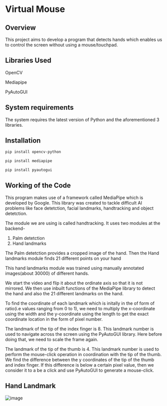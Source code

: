
# Virtual Mouse




##  Overview
This project aims to develop a program that detects hands which enables us to control the screen without using a mouse/touchpad.
## Libraries Used
OpenCV

Mediapipe

PyAutoGUI
## System requirements

The system requires the latest version of Python and the aforementioned 3 libraries.
## Installation
```bash
pip install opencv-python
```
```bash
pip install mediapipe
```
```bash
pip install pyautogui
```
## Working of the Code
This program makes use of a framework called MediaPipe which is developed by Google. This library was created to tackle difficult AI problems like face detetction, facial landmarks, handtracking and object detetction.

The module we are using is called handtracking. It uses two modules at the backend-
1) Palm detetction
2) Hand landmarks

The Palm detetction provides a cropped image of the hand. Then the Hand landmarks module finds 21 different points on your hand

This hand landmarks module was trained using manually annotated images(about 30000) of different hands.

We start the video and flip it about the ordinate axis so that it is not mirrored.
We then use inbuilt functions of the MediaPipe library to detect the hand and also the 21 different landmarks on the hand.

To find the coordinate of each landmark which is initally in the of form of ratio(i.e values ranging from 0 to 1), we need to multiply the x-coordinate using the width and the y-coordinate using the length to get the exact coordinate location in the form of pixel number.

The landmark of the tip of the index finger is 8. This landmark number is used to navigate across the screen using the PyAutoGUI library. Here before doing that, we need to scale the frame again.

The landmark of the tip of the thumb is 4. This landmark number is used to perform the mouse-click operation in coordination with the tip of the thumb. We find the difference between the y coordinates of the tip of the thumb and index finger. If this difference is below a certain pixel value, then we consider it to a be a click and use PyAutoGUI to generate a mouse-click.

## Hand Landmark 
![image](https://github.com/user-attachments/assets/2a2514a6-c17b-4e22-95ba-23e73264a621)

